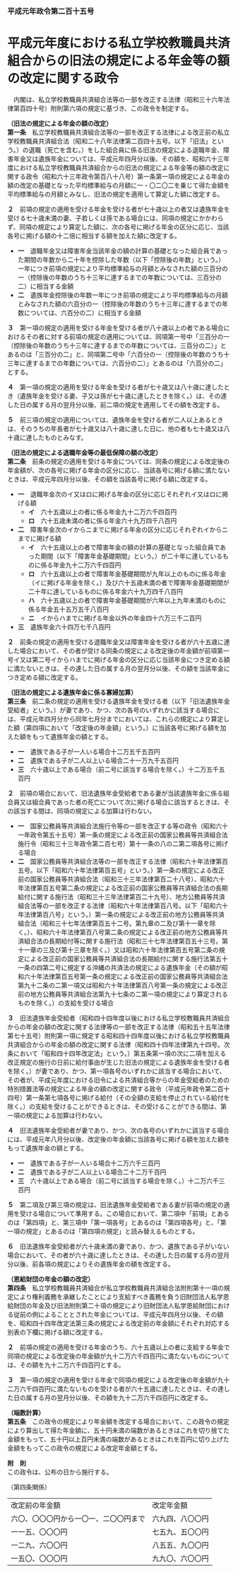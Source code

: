 ### 平成元年政令第二百十五号  
# 平成元年度における私立学校教職員共済組合からの旧法の規定による年金等の額の改定に関する政令  
　内閣は、私立学校教職員共済組合法等の一部を改正する法律（昭和三十六年法律第百四十号）附則第六項の規定に基づき、この政令を制定する。  
  
**（旧法の規定による年金の額の改定）**  
**第一条**　私立学校教職員共済組合法等の一部を改正する法律による改正前の私立学校教職員共済組合法（昭和二十八年法律第二百四十五号。以下「旧法」という。）の退職（死亡を含む。）をした組合員に係る旧法の規定による退職年金、障害年金又は遺族年金については、平成元年四月分以後、その額を、昭和六十三年度における私立学校教職員共済組合からの旧法の規定による年金等の額の改定に関する政令（昭和六十三年政令第百八十八号）第一条第一項の規定による年金の額の改定の基礎となった平均標準給与の月額に一・〇二〇二を乗じて得た金額を平均標準給与の月額とみなし、旧法の規定を適用して算定した額に改定する。  
  
**２**　前項の規定の適用を受ける年金を受ける者が七十歳以上の者又は遺族年金を受ける七十歳未満の妻、子若しくは孫である場合には、同項の規定にかかわらず、同項の規定により算定した額に、次の各号に掲げる年金の区分に応じ、当該各号に掲げる額の十二倍に相当する額を加えた額に改定する。  
* **一**　退職年金又は障害年金当該年金の額の計算の基礎となった組合員であった期間の年数から二十年を控除した年数（以下「控除後の年数」という。）一年につき前項の規定により平均標準給与の月額とみなされた額の三百分の一（控除後の年数のうち十三年に達するまでの年数については、三百分の二）に相当する金額  
* **二**　遺族年金控除後の年数一年につき前項の規定により平均標準給与の月額とみなされた額の六百分の一（控除後の年数のうち十三年に達するまでの年数については、六百分の二）に相当する金額  
  
**３**　第一項の規定の適用を受ける年金を受ける者が八十歳以上の者である場合におけるその者に対する前項の規定の適用については、同項第一号中「三百分の一（控除後の年数のうち十三年に達するまでの年数については、三百分の二）」とあるのは「三百分の二」と、同項第二号中「六百分の一（控除後の年数のうち十三年に達するまでの年数については、六百分の二）」とあるのは「六百分の二」とする。  
  
**４**　第一項の規定の適用を受ける年金を受ける者が七十歳又は八十歳に達したとき（遺族年金を受ける妻、子又は孫が七十歳に達したときを除く。）は、その達した日の属する月の翌月分以後、前二項の規定を適用してその額を改定する。  
  
**５**　前三項の規定の適用については、遺族年金を受ける者が二人以上あるときは、そのうちの年長者が七十歳又は八十歳に達した日に、他の者も七十歳又は八十歳に達したものとみなす。  
  
**（旧法の規定による退職年金等の最低保障の額の改定）**  
**第二条**　前条の規定の適用を受ける年金については、同条の規定による改定後の年金額が、次の各号に掲げる年金の区分に応じ、当該各号に掲げる額に満たないときは、平成元年四月分以後、その額を当該各号に掲げる額に改定する。  
* **一**　退職年金次のイ又はロに掲げる年金の区分に応じそれぞれイ又はロに掲げる額  
	* **イ**　六十五歳以上の者に係る年金九十二万六千四百円  
	* **ロ**　六十五歳未満の者に係る年金六十九万四千八百円  
* **二**　障害年金次のイからニまでに掲げる年金の区分に応じそれぞれイからニまでに掲げる額  
	* **イ**　六十五歳以上の者で障害年金の額の計算の基礎となった組合員であった期間（以下「障害年金基礎期間」という。）が二十年に達しているものに係る年金九十二万六千四百円  
	* **ロ**　六十五歳以上の者で障害年金基礎期間が九年以上のものに係る年金（イに掲げる年金を除く。）及び六十五歳未満の者で障害年金基礎期間が二十年に達しているものに係る年金六十九万四千八百円  
	* **ハ**　六十五歳以上の者で障害年金基礎期間が六年以上九年未満のものに係る年金五十五万五千八百円  
	* **ニ**　イからハまでに掲げる年金以外の年金四十六万三千二百円  
* **三**　遺族年金六十四万七千八百円  
  
**２**　前条の規定の適用を受ける退職年金又は障害年金を受ける者が六十五歳に達した場合において、その者が受ける同条の規定による改定後の年金額が前項第一号イ又は第二号イからハまでに掲げる年金の区分に応じ当該年金につき定める額に満たないときは、その達した日の属する月の翌月分以後、その額を当該年金につき定める額に改定する。  
  
**（旧法の規定による遺族年金に係る寡婦加算）**  
**第三条**　前二条の規定の適用を受ける遺族年金を受ける者（以下「旧法遺族年金受給者」という。）が妻であり、かつ、次の各号のいずれかに該当する場合には、平成元年四月分から同年七月分までにおいては、これらの規定により算定した額（第四項において「改定後の年金額」という。）に当該各号に掲げる額を加えた額をもって遺族年金の額とする。  
* **一**　遺族である子が一人いる場合十二万五千五百円  
* **二**　遺族である子が二人以上いる場合二十一万九千五百円  
* **三**　六十歳以上である場合（前二号に該当する場合を除く。）十二万五千五百円  
  
**２**　前項の場合において、旧法遺族年金受給者である妻が当該遺族年金に係る組合員又は組合員であった者の死亡について次に掲げる場合に該当するときは、その該当する間は、同項の規定による加算は行わない。  
* **一**　国家公務員等共済組合法施行令等の一部を改正する等の政令（昭和六十一年政令第五十五号）第一条の規定による改正前の国家公務員等共済組合法施行令（昭和三十三年政令第二百七号）第十一条の八の二第二項各号に掲げる場合  
* **二**　国家公務員等共済組合法等の一部を改正する法律（昭和六十年法律第百五号。以下「昭和六十年法律第百五号」という。）第一条の規定による改正前の国家公務員等共済組合法（昭和三十三年法律第百二十八号）、昭和六十年法律第百五号第二条の規定による改正前の国家公務員等共済組合法の長期給付に関する施行法（昭和三十三年法律第百二十九号）、地方公務員等共済組合法等の一部を改正する法律（昭和六十年法律第百八号。以下「昭和六十年法律第百八号」という。）第一条の規定による改正前の地方公務員等共済組合法（昭和三十七年法律第百五十二号。第九章の二及び第十一章を除く。）、昭和六十年法律第百八号第二条の規定による改正前の地方公務員等共済組合法の長期給付等に関する施行法（昭和三十七年法律第百五十三号。第十一章の三及び第十三章を除く。）又は昭和六十年法律第百五号第二条の規定による改正前の国家公務員等共済組合法の長期給付に関する施行法第五十一条の四第二号に規定する沖縄の共済法の規定による遺族年金（その額が昭和六十年法律第百五号第一条の規定による改正前の国家公務員等共済組合法第九十二条の二第一項又は昭和六十年法律第百八号第一条の規定による改正前の地方公務員等共済組合法第九十七条の二第一項の規定により算定されるものを除く。）の支給を受ける場合  
  
**３**　旧法遺族年金受給者（昭和四十四年度以後における私立学校教職員共済組合からの年金の額の改定に関する法律等の一部を改正する法律（昭和五十五年法律第七十五号）附則第一項に規定する昭和四十四年度以後における私立学校教職員共済組合からの年金の額の改定に関する法律（昭和四十四年法律第九十四号。次条において「昭和四十四年改定法」という。）第五条第一項の次に二項を加える改正規定の施行の日前に給付事由が生じた旧法の規定による遺族年金を受ける者を除く。）が妻であり、かつ、第一項各号のいずれかに該当する場合において、その者が、平成元年度における旧令による共済組合等からの年金受給者のための特別措置法等の規定による年金の額の改定に関する政令（平成元年政令第二百十四号）第一条第七項各号に掲げる給付（その全額の支給を停止されている給付を除く。）の支給を受けることができるときは、その受けることができる間は、第一項の規定による加算は行わない。  
  
**４**　旧法遺族年金受給者が妻であり、かつ、次の各号のいずれかに該当する場合には、平成元年八月分以後、改定後の年金額に当該各号に掲げる額を加えた額をもって遺族年金の額とする。  
* **一**　遺族である子が一人いる場合十二万六千三百円  
* **二**　遺族である子が二人以上いる場合二十二万千百円  
* **三**　六十歳以上である場合（前二号に該当する場合を除く。）十二万六千三百円  
  
**５**　第二項及び第三項の規定は、旧法遺族年金受給者である妻が前項の規定の適用を受ける場合について準用する。この場合において、第二項中「前項」とあるのは「第四項」と、第三項中「第一項各号」とあるのは「第四項各号」と、「第一項の規定」とあるのは「第四項の規定」と読み替えるものとする。  
  
**６**　旧法遺族年金受給者が六十歳未満の妻であり、かつ、遺族である子がいない場合において、その者が六十歳に達したときは、その達した日の属する月の翌月分以後、前各項の規定によりその遺族年金の額を改定する。  
  
**（恩給財団の年金の額の改定）**  
**第四条**　私立学校教職員共済組合が私立学校教職員共済組合法附則第十一項の規定により権利義務を承継したことにより支給すべき義務を負う旧財団法人私学恩給財団の年金及び旧法附則第二十項の規定により旧財団法人私学恩給財団における従前の例によることとされた年金については、平成元年四月分以後、その額を、昭和四十四年改定法第三条の規定による改定前の年金額にそれぞれ対応する別表の下欄に掲げる額に改定する。  
  
**２**　前項の規定の適用を受ける年金のうち、六十五歳以上の者に支給する年金で同項の規定による改定後の年金額が九十二万六千四百円に満たないものについては、その額を九十二万六千四百円とする。  
  
**３**　第一項の規定の適用を受ける年金で同項の規定による改定後の年金額が九十二万六千四百円に満たないものを受ける者が六十五歳に達したときは、その達した日の属する月の翌月分以後、その額を九十二万六千四百円に改定する。  
  
**（端数計算）**  
**第五条**　この政令の規定により年金額を改定する場合において、この政令の規定により算出して得た年金額に、五十円未満の端数があるときはこれを切り捨てた金額をもって、五十円以上百円未満の端数があるときはこれを百円に切り上げた金額をもってこの政令の規定による改定年金額とする。  
  
**附　則**  
この政令は、公布の日から施行する。  
  
（第四条関係）  

|||  
| --- | --- |  
|改定前の年金額|改定年金額|  
|六〇、〇〇〇円から一〇一、二〇〇円まで|六九四、八〇〇円|  
|一一五、〇〇〇円|七五九、五〇〇円|  
|一二九、六〇〇円|八五五、九〇〇円|  
|一五〇、〇〇〇円|九九〇、六〇〇円|  
  
